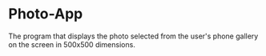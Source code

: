 # Photo-App

The program that displays the photo selected from the user's phone gallery on the screen in 500x500 dimensions.
